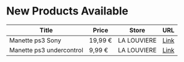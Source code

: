 # New Products Available

| Title | Price | Store | URL |
|---|---|---|---|
| Manette ps3 Sony | 19,99 € | LA LOUVIERE | [Link](https://www.cashconverters.be/fr/accessoires-jeux-video/681629-manette-ps3-sony.html) |
| Manette ps3 undercontrol | 9,99 € | LA LOUVIERE | [Link](https://www.cashconverters.be/fr/accessoires-jeux-video/681449-manette-ps3-undercontrol.html) |
